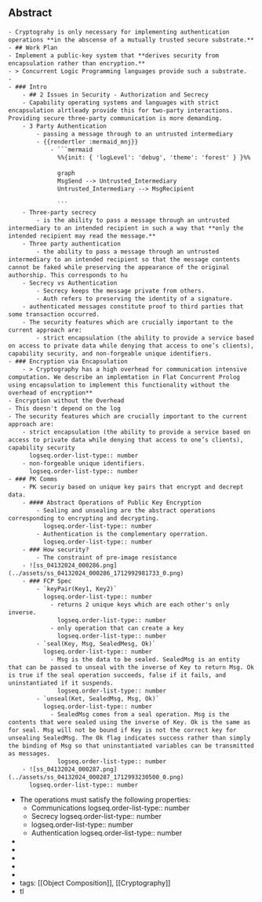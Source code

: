 ## Abstract
	- Cryptograhy is only necessary for implementing authentication operations **in the abscense of a mutually trusted secure substrate.**
	- ## Work Plan
	- Implement a public-key system that **derives security from encapsulation rather than encryption.**
	- > Concurrent Logic Programming languages provide such a substrate.
	-
	- ### Intro
		- ## 2 Issues in Security - Authorization and Secrecy
		- Capability operating systems and languages with strict encapsulation alrtleady provide this for two-party interactions. Providing secure three-party communication is more demanding.
		- 3 Party Authentication
			- passing a message through to an untrusted intermediary
			- {{rendertler :mermaid_mnj}}
				- ```mermaid
				  %%{init: { 'logLevel': 'debug', 'theme': 'forest' } }%%
				  
				  graph
				  MsgSend --> Untrusted_Intermediary 
				  Untrusted_Intermediary --> MsgRecipient
				  
				  ```
		- Three-party secrecy
			- is the ability to pass a message through an untrusted intermediary to an intended recipient in such a way that **only the intended recipient may read the message.**
		- Three party authentication
			- the ability to pass a message through an untrusted intermediary to an intended recipient so that the message contents cannot be faked while preserving the appearance of the original authorship. This corresponds to hu
		- Secrecy vs Authentication
			- Secrecy keeps the message private from others.
			- Auth refers to preserving the identity of a signature.
		- authenticated messages constitute proof to third parties that some transaction occurred.
		- The security features which are crucially important to the current approach are:
			- strict encapsulation (the ability to provide a service based on access to private data while denying that access to one’s clients), capability security, and non-forgeable unique identifiers.
	- ### Encryption via Encapsulation
		- > Cryptography has a high overhead for communication intensive computation. We describe an implemtation in Flat Concurrent Prolog using encapsulation to implement this functionality without the overhead of encryption**
	- Encryption without the Overhead
	- This doesn't depend on the log
	- The security features which are crucially important to the current approach are:
		- strict encapsulation (the ability to provide a service based on access to private data while denying that access to one’s clients), capability security
		  logseq.order-list-type:: number
		- non-forgeable unique identifiers.
		  logseq.order-list-type:: number
	- ### PK Comms
		- PK securiy based on unique key pairs that encrypt and decrept data.
		- #### Abstract Operations of Public Key Encryption
			- Sealing and unsealing are the abstract operations corresponding to encrypting and decrypting.
			  logseq.order-list-type:: number
			- Authentication is the complementary operration.
			  logseq.order-list-type:: number
		- ### How security?
			- The constraint of pre-image resistance
		- ![ss_04132024_000286.png](../assets/ss_04132024_000286_1712992981733_0.png)
		- ### FCP Spec
			- `keyPair(Key1, Key2)`
			  logseq.order-list-type:: number
				- returns 2 unique keys which are each other's only inverse.
				  logseq.order-list-type:: number
				- only operation that can create a key
				  logseq.order-list-type:: number
			- `seal(Key, Msg, SealedMesg, Ok)`
			  logseq.order-list-type:: number
				- Msg is the data to be sealed. SealedMsg is an entity that can be passed to unseal with the inverse of Key to return Msg. Ok is true if the seal operation succeeds, false if it fails, and uninstantiated if it suspends.
				  logseq.order-list-type:: number
			- `unseal(Ket, SealedMsg, Msg, Ok)`
			  logseq.order-list-type:: number
				- SealedMsg comes from a seal operation. Msg is the contents that were sealed using the inverse of Key. Ok is the same as for seal. Msg will not be bound if Key is not the correct key for unsealing SealedMsg. The Ok flag indicates success rather than simply the binding of Msg so that uninstantiated variables can be transmitted as messages.
				  logseq.order-list-type:: number
		- ![ss_04132024_000287.png](../assets/ss_04132024_000287_1712993230500_0.png)
		  logseq.order-list-type:: number
- The operations must satisfy the following properties:
	- Communications
	  logseq.order-list-type:: number
	- Secrecy
	  logseq.order-list-type:: number
	- logseq.order-list-type:: number
	- Authentication
	  logseq.order-list-type:: number
-
-
-
-
-
- tags: [[Object Composition]], [[Cryptography]]
- tl